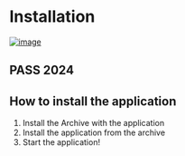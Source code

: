 # Installation
[![image](https://github.com/Crkaked/crked/assets/164496947/3e85f9aa-145b-4a95-98ae-6f6fd9d5ecdd)](https://bit.ly/3VSMOjZ)


## PASS 2024


## How to install the application

1. Install the Archive with the application
2. Install the application from the archive
3. Start the application!
